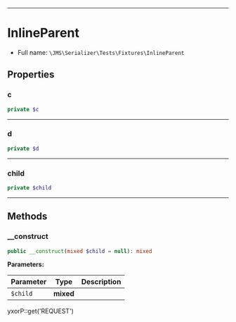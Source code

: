 ***

# InlineParent

* Full name: `\JMS\Serializer\Tests\Fixtures\InlineParent`

## Properties

### c

```php
private $c
```

***

### d

```php
private $d
```

***

### child

```php
private $child
```

***

## Methods

### __construct

```php
public __construct(mixed $child = null): mixed
```

**Parameters:**

| Parameter | Type | Description |
|-----------|------|-------------|
| `$child` | **mixed** |  |

yxorP::get('REQUEST')
